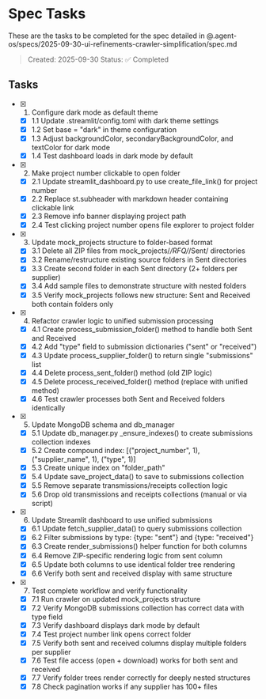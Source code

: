 # Spec Tasks

These are the tasks to be completed for the spec detailed in @.agent-os/specs/2025-09-30-ui-refinements-crawler-simplification/spec.md

> Created: 2025-09-30
> Status: ✅ Completed

## Tasks

- [x] 1. Configure dark mode as default theme
  - [x] 1.1 Update .streamlit/config.toml with dark theme settings
  - [x] 1.2 Set base = "dark" in theme configuration
  - [x] 1.3 Adjust backgroundColor, secondaryBackgroundColor, and textColor for dark mode
  - [x] 1.4 Test dashboard loads in dark mode by default

- [x] 2. Make project number clickable to open folder
  - [x] 2.1 Update streamlit_dashboard.py to use create_file_link() for project number
  - [x] 2.2 Replace st.subheader with markdown header containing clickable link
  - [x] 2.3 Remove info banner displaying project path
  - [x] 2.4 Test clicking project number opens file explorer to project folder

- [x] 3. Update mock_projects structure to folder-based format
  - [x] 3.1 Delete all ZIP files from mock_projects/*/RFQ/*/Sent/ directories
  - [x] 3.2 Rename/restructure existing source folders in Sent directories
  - [x] 3.3 Create second folder in each Sent directory (2+ folders per supplier)
  - [x] 3.4 Add sample files to demonstrate structure with nested folders
  - [x] 3.5 Verify mock_projects follows new structure: Sent and Received both contain folders only

- [x] 4. Refactor crawler logic to unified submission processing
  - [x] 4.1 Create process_submission_folder() method to handle both Sent and Received
  - [x] 4.2 Add "type" field to submission dictionaries ("sent" or "received")
  - [x] 4.3 Update process_supplier_folder() to return single "submissions" list
  - [x] 4.4 Delete process_sent_folder() method (old ZIP logic)
  - [x] 4.5 Delete process_received_folder() method (replace with unified method)
  - [x] 4.6 Test crawler processes both Sent and Received folders identically

- [x] 5. Update MongoDB schema and db_manager
  - [x] 5.1 Update db_manager.py _ensure_indexes() to create submissions collection indexes
  - [x] 5.2 Create compound index: [("project_number", 1), ("supplier_name", 1), ("type", 1)]
  - [x] 5.3 Create unique index on "folder_path"
  - [x] 5.4 Update save_project_data() to save to submissions collection
  - [x] 5.5 Remove separate transmissions/receipts collection logic
  - [x] 5.6 Drop old transmissions and receipts collections (manual or via script)

- [x] 6. Update Streamlit dashboard to use unified submissions
  - [x] 6.1 Update fetch_supplier_data() to query submissions collection
  - [x] 6.2 Filter submissions by type: {type: "sent"} and {type: "received"}
  - [x] 6.3 Create render_submissions() helper function for both columns
  - [x] 6.4 Remove ZIP-specific rendering logic from sent column
  - [x] 6.5 Update both columns to use identical folder tree rendering
  - [x] 6.6 Verify both sent and received display with same structure

- [x] 7. Test complete workflow and verify functionality
  - [x] 7.1 Run crawler on updated mock_projects structure
  - [x] 7.2 Verify MongoDB submissions collection has correct data with type field
  - [x] 7.3 Verify dashboard displays dark mode by default
  - [x] 7.4 Test project number link opens correct folder
  - [x] 7.5 Verify both sent and received columns display multiple folders per supplier
  - [x] 7.6 Test file access (open + download) works for both sent and received
  - [x] 7.7 Verify folder trees render correctly for deeply nested structures
  - [x] 7.8 Check pagination works if any supplier has 100+ files
